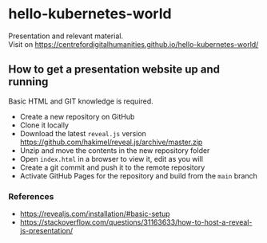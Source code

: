 # hello-kubernetes-world
Presentation and relevant material.  
Visit on https://centrefordigitalhumanities.github.io/hello-kubernetes-world/

## How to get a presentation website up and running
Basic HTML and GIT knowledge is required.
- Create a new repository on GitHub
- Clone it locally
- Download the latest `reveal.js` version https://github.com/hakimel/reveal.js/archive/master.zip
- Unzip and move the contents in the new repository folder
- Open `index.html` in a browser to view it, edit as you will
- Create a git commit and push it to the remote repository
- Activate GitHub Pages for the repository and build from the `main` branch

### References
- https://revealjs.com/installation/#basic-setup
- https://stackoverflow.com/questions/31163633/how-to-host-a-reveal-js-presentation/
